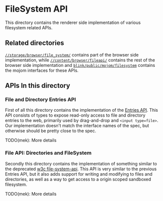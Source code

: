 # FileSystem API

This directory contains the renderer side implementation of various filesystem
related APIs.

## Related directories

[`//storage/browser/file_system/`](../../../storage/browser/file_system) contains part
of the browser side implementation, while
[`//content/browser/fileapi/`](../../../content/browser/fileapi) contains the
rest of the browser side implementation and
[`blink/public/mojom/filesystem`](../../../third_party/blink/public/mojom/filesystem)
contains the mojom interfaces for these APIs.

## APIs In this directory

### File and Directory Entries API

First of all this directory contains the implementation of the
[Entries API](https://wicg.github.io/entries-api). This API consists of
types to expose read-only access to file and directory entries to the web,
primarily used by drag-and-drop and `<input type=file>`. Our implementation
doesn't match the interface names of the spec, but otherwise should be pretty
close to the spec.

TODO(mek): More details

### File API: Directories and FileSystem

Secondly this directory contains the implementation of something similar to the
deprecated [w3c file-system-api](https://www.w3.org/TR/2012/WD-file-system-api-20120417/).
This API is very similar to the previous Entries API, but it also adds support
for writing and modifying to files and directories, as well as a way to get
access to a origin scoped sandboxed filesystem.

TODO(mek): More details
